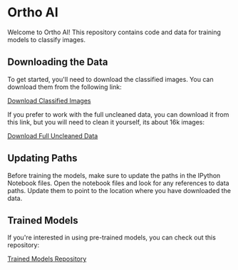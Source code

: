 # Ortho AI

Welcome to Ortho AI! This repository contains code and data for training models to classify images.

## Downloading the Data

To get started, you'll need to download the classified images. You can download them from the following link:

[Download Classified Images](https://www.dropbox.com/scl/fi/5l0o6aqq98kfnxnjc5ndw/processed_images.zip?rlkey=n7eo7vvqcvmjes6mhljyt0amp&st=nkoh1yld&dl=0)

If you prefer to work with the full uncleaned data, you can download it from this link, but you will need to clean it yourself, its about 16k images:

[Download Full Uncleaned Data](https://www.dropbox.com/scl/fi/byfodk956cut2lyxl8qai/smile_unprocessed.zip?rlkey=6onsk048pnyl1wvy9qgmcwyr6&e=1&st=ptocyf4m&dl=0)

## Updating Paths

Before training the models, make sure to update the paths in the IPython Notebook files. Open the notebook files and look for any references to data paths. Update them to point to the location where you have downloaded the data.

## Trained Models

If you're interested in using pre-trained models, you can check out this repository:

[Trained Models Repository](https://github.com/9init/ortho-ai-backend)